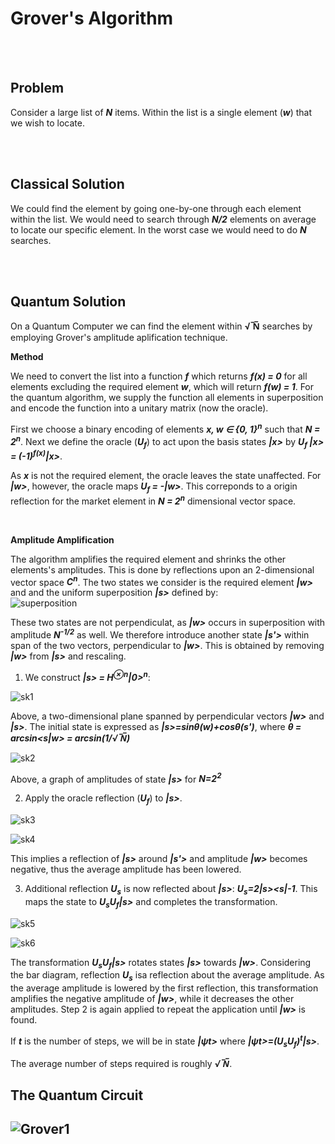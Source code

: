 
<h1> Grover's Algorithm </h1>

</br></br>

<h2>Problem</h2>
  
Consider a large list of __*N*__ items. Within the list is a single element (__*w*__) that we wish to locate.

</br></br>

<h2>Classical Solution</h2>

We could find the element by going one-by-one through each element within the list. We would need to search through __*N/2*__ elements on average to locate our specific element. In the worst case we would need to do __*N*__ searches.

</br></br>

<h2>Quantum Solution</h2>

On a Quantum Computer we can find the element within __&#8730; &#x305;N&#x305;__ searches by employing Grover's amplitude aplification technique.
</br>

__Method__

We need to convert the list into a function __*f*__ which returns __*f(x) = 0*__ for all elements excluding the required element __*w*__, which will return __*f(w) = 1*__. For the quantum algorithm, we supply the function all elements in superposition and encode the function into a unitary matrix (now the oracle).

First we choose a binary encoding of elements __*x, w ∈ {0, 1}<sup>n</sup>*__ such that __*N = 2<sup>n</sup>*__. Next we define the oracle (__*U<sub>f</sub>*__) to act upon the basis states __*|x>*__ by __*U<sub>f</sub> |x> = (-1)<sup>f(x)</sup>|x>*__.

As __*x*__ is not the required element, the oracle leaves the state unaffected. For __*|w>*__, however, the oracle maps __*U<sub>f</sub> = -|w>*__. This correponds to a origin reflection for the market element in __*N = 2<sup>n</sup>*__ dimensional vector space.

</br>

__Amplitude Amplification__

The algorithm amplifies the required element and shrinks the other elements's amplitudes. This is done by reflections upon an 2-dimensional vector space __*C<sup>n</sup>*__. The two states we consider is the required element __*|w>*__ and and the uniform superposition __*|s>*__ defined by:</br>
![superposition](https://user-images.githubusercontent.com/68278907/87779800-b856c800-c82d-11ea-8795-85eb2e5b7e24.jpg)

These two states are not perpendiculat, as __*|w>*__ occurs in superposition with amplitude __*N<sup>-1/2</sup>*__ as well. We therefore introduce another state __*|s'>*__ within span of the two vectors, perpendicular to __*|w>*__. This is obtained by removing __*|w>*__ from __*|s>*__ and rescaling.

1. We construct __*|s> = H<sup>⊗n</sup>|0><sup>n</sup>*__:

![sk1](https://user-images.githubusercontent.com/68278907/87781143-65324480-c830-11ea-965f-6f99d73d4d5e.jpg)

Above, a two-dimensional plane spanned by perpendicular vectors __*|w>*__ and __*|s>*__. The initial state is expressed as __*|s>=sinθ(w)+cosθ(s')*__, where __*θ = arcsin<s|w> = arcsin(1/&#8730; &#x305;N&#x305;)*__


![sk2](https://user-images.githubusercontent.com/68278907/87790167-6b302180-c840-11ea-8976-2b024b1d069a.jpg)



Above, a graph of amplitudes of state __*|s>*__ for __*N=2<sup>2</sup>*__

2. Apply the oracle reflection (__*U<sub>f</sub>*__) to __*|s>*__.

![sk3](https://user-images.githubusercontent.com/68278907/87809400-a1c76580-c85b-11ea-92f6-c4cb44d1cca5.jpg)

![sk4](https://user-images.githubusercontent.com/68278907/87810063-ab9d9880-c85c-11ea-863f-7f883ad5bc5f.jpg)

This implies a reflection of __*|s>*__ around __*|s'>*__ and amplitude __*|w>*__ becomes negative, thus the average amplitude has been lowered.

3. Additional reflection __*U<sub>s</sub>*__ is now reflected about __*|s>*__: __*U<sub>s</sub>=2|s><s|-1*__. This maps the state to __*U<sub>s</sub>U<sub>f</sub>|s>*__ and completes the transformation. 

![sk5](https://user-images.githubusercontent.com/68278907/87810934-169b9f00-c85e-11ea-82ea-b75d4bbd80ac.jpg)

![sk6](https://user-images.githubusercontent.com/68278907/87811251-a3465d00-c85e-11ea-8d9b-748891157021.jpg)


The transformation __*U<sub>s</sub>U<sub>f</sub>|s>*__ rotates states __*|s>*__ towards __*|w>*__. Considering the bar diagram, reflection __*U<sub>s</sub>*__ isa reflection about the average amplitude. As the average amplitude is lowered by the first reflection, this transformation amplifies the negative amplitude of __*|w>*__, while it decreases the other amplitudes. Step 2 is again applied to repeat the application until __*|w>*__ is found.

If __*t*__ is the number of steps, we will be in state __*|ψt>*__ where __*|ψt>=(U<sub>s</sub>U<sub>f</sub>)<sup>t</sup>|s>*__.

The average number of steps required is roughly __*&#8730; &#x305;N&#x305;*__.

<h2>The Quantum Circuit<h2>
  
![Grover1](https://user-images.githubusercontent.com/68278907/88462095-17a97d80-cea9-11ea-9b6c-ec560c84589e.jpg)


